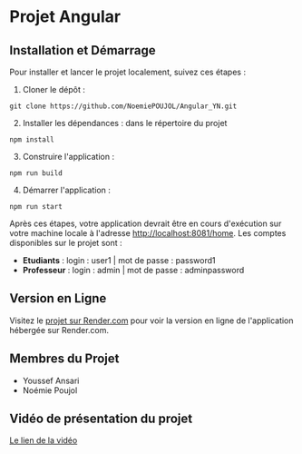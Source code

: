 # Projet Angular

## Installation et Démarrage

Pour installer et lancer le projet localement, suivez ces étapes :

1. Cloner le dépôt :
```
git clone https://github.com/NoemiePOUJOL/Angular_YN.git
```

2. Installer les dépendances : dans le répertoire du projet
```
npm install
```
3. Construire l'application :
```
npm run build
```
4. Démarrer l'application :
```
npm run start
```
Après ces étapes, votre application devrait être en cours d'exécution sur votre machine locale à l'adresse [http://localhost:8081/home](http://localhost:8081/home). Les comptes disponibles sur le projet sont :

- **Etudiants** : login : user1 | mot de passe : password1
- **Professeur** : login : admin | mot de passe : adminpassword

## Version en Ligne

Visitez le [projet sur Render.com](https://assignement-manager.onrender.com) pour voir la version en ligne de l'application hébergée sur Render.com. 

## Membres du Projet

- Youssef Ansari
- Noémie Poujol

## Vidéo de présentation du projet

[Le lien de la vidéo](https://github.com/NoemiePOUJOL/Angular_YN/blob/main/Video_Angular_Noemie_Youssef.mp4)
